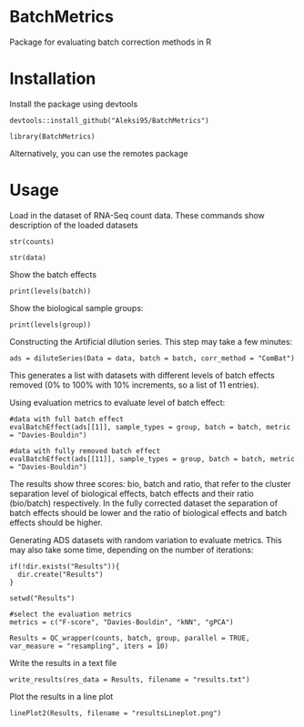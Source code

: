 # BatchMetrics
Package for evaluating batch correction methods in R

# Installation
Install the package using devtools

```{r}
devtools::install_github("Aleksi95/BatchMetrics")

library(BatchMetrics)
```
Alternatively, you can use the remotes package

# Usage

Load in the dataset of RNA-Seq count data. These commands show description of the loaded datasets


```{r}
str(counts)
```

```{r}
str(data)
```

Show the batch effects

```{r}
print(levels(batch))
```

Show the biological sample groups:

```{r}
print(levels(group))
```

Constructing the Artificial dilution series. This step may take a few minutes:

```{r}
ads = diluteSeries(Data = data, batch = batch, corr_method = "ComBat")
```
This generates a list with datasets with different levels of batch effects removed (0% to 100% with 10% increments, so a list of 11 entries).

Using evaluation metrics to evaluate level of batch effect:

```{r}
#data with full batch effect
evalBatchEffect(ads[[1]], sample_types = group, batch = batch, metric = "Davies-Bouldin")

#data with fully removed batch effect
evalBatchEffect(ads[[11]], sample_types = group, batch = batch, metric = "Davies-Bouldin")
```
The results show three scores: bio, batch and ratio, that refer to the cluster separation level of biological effects, batch effects and their ratio (bio/batch) respectively. In the fully corrected dataset the separation of batch effects should be lower and the ratio of biological effects and batch effects should be higher.

Generating ADS datasets with random variation to evaluate metrics. This may also take some time, depending on the number of iterations:

```{r}
if(!dir.exists("Results")){
  dir.create("Results")
}

setwd("Results")

#select the evaluation metrics
metrics = c("F-score", "Davies-Bouldin", "kNN", "gPCA")

Results = QC_wrapper(counts, batch, group, parallel = TRUE, var_measure = "resampling", iters = 10)
```

Write the results in a text file

```{r}
write_results(res_data = Results, filename = "results.txt")
```

Plot the results in a line plot

```{r}
linePlot2(Results, filename = "resultsLineplot.png")
```

